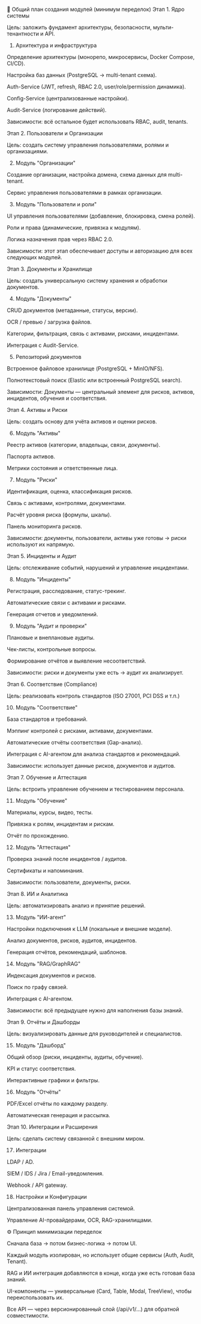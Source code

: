 🧩 Общий план создания модулей (минимум переделок)
Этап 1. Ядро системы

Цель: заложить фундамент архитектуры, безопасности, мульти-тенантности и API.

1. Архитектура и инфраструктура

 Определение архитектуры (монорепо, микросервисы, Docker Compose, CI/CD).

 Настройка баз данных (PostgreSQL → multi-tenant схема).

 Auth-Service (JWT, refresh, RBAC 2.0, user/role/permission динамика).

 Config-Service (централизованные настройки).

 Audit-Service (логирование действий).

Зависимости: всё остальное будет использовать RBAC, audit, tenants.

Этап 2. Пользователи и Организации

Цель: создать систему управления пользователями, ролями и организациями.

2. Модуль "Организации"

 Создание организации, настройка домена, схема данных для multi-tenant.

 Сервис управления пользователями в рамках организации.

3. Модуль "Пользователи и роли"

 UI управления пользователями (добавление, блокировка, смена ролей).

 Роли и права (динамические, привязка к модулям).

 Логика назначения прав через RBAC 2.0.

Зависимости: этот этап обеспечивает доступы и авторизацию для всех следующих модулей.

Этап 3. Документы и Хранилище

Цель: создать универсальную систему хранения и обработки документов.

4. Модуль "Документы"

 CRUD документов (метаданные, статусы, версии).

 OCR / превью / загрузка файлов.

 Категории, фильтрация, связь с активами, рисками, инцидентами.

 Интеграция с Audit-Service.

5. Репозиторий документов

 Встроенное файловое хранилище (PostgreSQL + MinIO/NFS).

 Полнотекстовый поиск (Elastic или встроенный PostgreSQL search).

Зависимости: Документы — центральный элемент для рисков, активов, инцидентов, обучения и соответствия.

Этап 4. Активы и Риски

Цель: создать основу для учёта активов и оценки рисков.

6. Модуль "Активы"

 Реестр активов (категории, владельцы, связи, документы).

 Паспорта активов.

 Метрики состояния и ответственные лица.

7. Модуль "Риски"

 Идентификация, оценка, классификация рисков.

 Связь с активами, контролями, документами.

 Расчёт уровня риска (формулы, шкалы).

 Панель мониторинга рисков.

Зависимости: документы, пользователи, активы уже готовы → риски используют их напрямую.

Этап 5. Инциденты и Аудит

Цель: отслеживание событий, нарушений и управление инцидентами.

8. Модуль "Инциденты"

 Регистрация, расследование, статус-трекинг.

 Автоматические связи с активами и рисками.

 Генерация отчетов и уведомлений.

9. Модуль "Аудит и проверки"

 Плановые и внеплановые аудиты.

 Чек-листы, контрольные вопросы.

 Формирование отчётов и выявление несоответствий.

Зависимости: риски и документы уже есть → аудит их анализирует.

Этап 6. Соответствие (Compliance)

Цель: реализовать контроль стандартов (ISO 27001, PCI DSS и т.п.)

10. Модуль "Соответствие"

 База стандартов и требований.

 Мэппинг контролей с рисками, активами, документами.

 Автоматические отчёты соответствия (Gap-анализ).

 Интеграция с AI-агентом для анализа стандартов и рекомендаций.

Зависимости: использует данные рисков, документов и аудитов.

Этап 7. Обучение и Аттестация

Цель: встроить управление обучением и тестированием персонала.

11. Модуль "Обучение"

 Материалы, курсы, видео, тесты.

 Привязка к ролям, инцидентам и рискам.

 Отчёт по прохождению.

12. Модуль "Аттестация"

 Проверка знаний после инцидентов / аудитов.

 Сертификаты и напоминания.

Зависимости: пользователи, документы, риски.

Этап 8. ИИ и Аналитика

Цель: автоматизировать анализ и принятие решений.

13. Модуль "ИИ-агент"

 Настройки подключения к LLM (локальные и внешние модели).

 Анализ документов, рисков, аудитов, инцидентов.

 Генерация отчётов, рекомендаций, шаблонов.

14. Модуль "RAG/GraphRAG"

 Индексация документов и рисков.

 Поиск по графу связей.

 Интеграция с AI-агентом.

Зависимости: всё предыдущее нужно для наполнения базы знаний.

Этап 9. Отчёты и Дашборды

Цель: визуализировать данные для руководителей и специалистов.

15. Модуль "Дашборд"

 Общий обзор (риски, инциденты, аудиты, обучение).

 KPI и статус соответствия.

 Интерактивные графики и фильтры.

16. Модуль "Отчёты"

 PDF/Excel отчёты по каждому разделу.

 Автоматическая генерация и рассылка.

Этап 10. Интеграции и Расширения

Цель: сделать систему связанной с внешним миром.

17. Интеграции

 LDAP / AD.

 SIEM / IDS / Jira / Email-уведомления.

 Webhook / API gateway.

18. Настройки и Конфигурации

 Централизованная панель управления системой.

 Управление AI-провайдерами, OCR, RAG-хранилищами.

⚙️ Принцип минимизации переделок

Сначала база → потом бизнес-логика → потом UI.

Каждый модуль изолирован, но использует общие сервисы (Auth, Audit, Tenant).

RAG и ИИ интеграция добавляются в конце, когда уже есть готовая база знаний.

UI-компоненты — универсальные (Card, Table, Modal, TreeView), чтобы переиспользовать их.

Все API — через версионированный слой (/api/v1/...) для обратной совместимости.